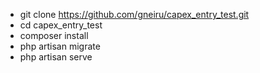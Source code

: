 - git clone https://github.com/gneiru/capex_entry_test.git
- cd capex_entry_test
- composer install
- php artisan migrate
- php artisan serve